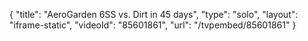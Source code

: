 {
    "title": "AeroGarden 6SS vs. Dirt in 45 days",
    "type": "solo",
    "layout": "iframe-static",
    "videoId": "85601861",
    "url": "\/tvpembed\/85601861"
}
